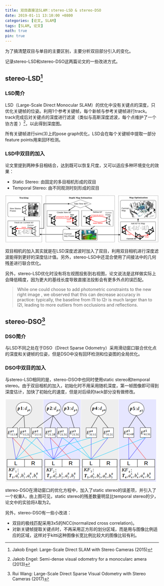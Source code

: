 ```yaml
---
title: 双目直接法SLAM：stereo-LSD & stereo-DSO
date: 2019-01-11 13:10:00 +0800
categories: [论文, SLAM]
tags: [SLAM, 论文]
math: true
pin: true
---
```


为了搞清楚双目与单目的主要区别，主要分析双目部分引入的变化。

记录stereo-LSD和stereo-DSO这两篇论文的一些改进方式。

<!--more-->

## stereo-LSD[^stereoLSD]

### LSD简介

LSD（Large-Scale Direct Monocular SLAM）的优化中没有关键点的深度，只优化关键帧的位姿。利用1个参考关键帧，每个新帧与参考关键帧进行track。track完成后对关键点的深度进行滤波（类似与高斯深度滤波，每个点维护了一个协方差 ）[^svo]，以此得到深度图。

所有关键帧进行sim(3)上的pose graph优化，LSD会在每个关键帧中提取一部分feature points用来回环检测。

[^stereoLSD]:Jakob Engel: Large-Scale Direct SLAM with Stereo Cameras (2015)
[^svo]: Jakob Engel: Semi-dense visual odometry for a monocularc amera (2013)

### LSD中双目的加入

论文里提到两种多目相结合，达到既可以恢复尺度，又可以适应多种环境变化的效果：

- Static Stereo: 由固定的多目相机形成的双目
- Temporal Stereo: 由不同观测时刻形成的双目

![stereolsdflow](/assets/img/stereo_lsd_flow.PNG)

双目相机的加入其实就是在LSD深度滤波时加入了双目，利用双目相机进行深度滤波能得到更好的深度估计值。另外，stereo-LSD中还混合使用了间接法中的几何残差进行联合优化。

另外，stereo-LSD优化时没有将左视图投影到右视图，论文说法是这样做实际上会降低精度，因为更大的基线长度导致直接法投影会有更多外点的误匹配。

> While one could choose to add photometric constraints to the new right image , we observed that this can decrease accuracy in practice: typically, the baseline from I1l to I2r is much larger than to I2l, leading to more outliers from occlusions and reflections.

## stereo-DSO[^stereoDSO]

### DSO简介

与LSD不同之处在于DSO（Direct Sparse Odometry）采用滑动窗口联合优化点的深度和关键帧的位姿，但是DSO中没有回环检测和位姿图的全局优化。

[^stereoDSO]: Rui Wang: Large-Scale Direct Sparse Visual Odometry with Stereo Cameras (2017)

### DSO中双目的加入

与stereo-LSD相同的是，stereo-DSO中也同时使用static stereo和temporal stereo。由于双目相机的加入，初始化时不用采用随机深度，第一帧图像即可得到深度估计，加快了初始化的速度，但是对后续的tack部分没有做修改。

![stereodsoflow](/assets/img/stereo_dso_flow.PNG)

stereo-DSO在滑动窗口的优化方程中，加入了static stereo的误差项，并引入了一个权重$\lambda$，由上图可见，static stereo的残差数量明显比temporal stereo的少，论文中的实验将$\lambda$取为2。

另外，stereo-DSO有一些小改进：

- 双目的极线匹配采用3x5的NCC(normalized cross correlation)。
- 对新关键帧提取关键点时，不再采用正方形的划分区域，而是用与图像比例适应的区域，这样对于kitti这种图像长宽比例比较大的图像比较有利。
